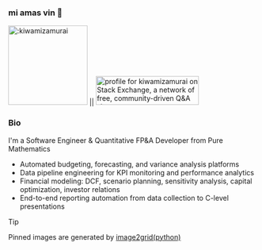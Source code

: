 ### mi amas vin 👋
<img width="160" src="https://count.getloli.com/@:kiwamizamurai?name=%3Akiwamizamurai&theme=moebooru-h&padding=7&offset=0&align=top&scale=1&pixelated=1&darkmode=auto" alt=":kiwamizamurai" /> || <a href="https://stackexchange.com/users/13359247"><img src="https://stackexchange.com/users/flair/13359247.png" width="208" height="58" alt="profile for kiwamizamurai on Stack Exchange, a network of free, community-driven Q&amp;A sites" title="profile for kiwamizamurai on Stack Exchange, a network of free, community-driven Q&amp;A sites"></a>


### Bio
I'm a Software Engineer & Quantitative FP&A Developer from Pure Mathematics
- Automated budgeting, forecasting, and variance analysis platforms
- Data pipeline engineering for KPI monitoring and performance analytics
- Financial modeling: DCF, scenario planning, sensitivity analysis, capital optimization, investor relations
- End-to-end reporting automation from data collection to C-level presentations

> [!TIP]
> Pinned images are generated by <a href="https://github.com/kiwamizamurai/image2grid"> image2grid(python) </a>
